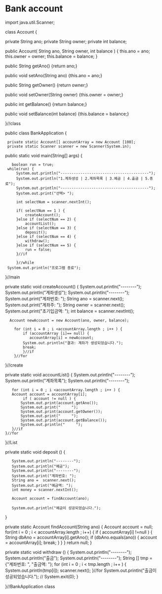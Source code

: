 # Bank account
import java.util.Scanner;

class Account {
   
   private String ano;
   private String owner;
   private int balance;
   
   public Account( String ano, String owner, int balance ) {
      this.ano = ano;
      this.owner = owner;
      this.balance = balance;
   }

   public String getAno()  {return ano;}

   public void setAno(String ano) {this.ano = ano;}

   public String getOwner() {return owner;}

   public void setOwner(String owner) {this.owner = owner;}

   public int getBalance() {return balance;}

   public void setBalance(int balance) {this.balance = balance;}
   
}//class


public class BankApplication {

	 private static Account[] accountArray = new Account [100];
     private static Scanner scanner = new Scanner(System.in);
     
   public static void main(String[] args) {
     
	   
	   boolean run = true;
     while(run) {
    	 System.out.println("----------------------------------------");
    	 System.out.println("1.계좌생성 | 2.계좌목록 | 3.예금 | 4.출금 | 5.종료");
    	 System.out.println("----------------------------------------");
    	 System.out.print("선택> ");
     
    	 int selectNum = scanner.nextInt();
    	 
    	 if( selectNum == 1 ) {
    		 createAccount();
    	 }else if (selectNum == 2) {
    		 accountList();
    	 }else if (selectNum == 3) {
    		 deposit();
    	 }else if (selectNum == 4) {
    		 withdraw();
    	 }else if (selectNum == 5) {
    		 run = false;
    	 }//if
    	 
    	 }//while
     System.out.println("프로그램 종료");
   }//main
     
   private static void createAccount() {
	   System.out.println("--------");
	   System.out.println("계좌생성");
	   System.out.println("--------");
	   System.out.print("계좌번호: ");
	   String ano =  scanner.next();
	   System.out.print("계좌주: ");
	   String owner = scanner.next();
	   System.out.print("초기입금액: ");
	   int balance = scanner.nextInt();
 	  
 	  Account newAccount = new Account(ano, owner, balance);
 	  
 	  	for (int i = 0 ; i <accountArray.length ; i++ ) {
 	  		if (accountArray [i]== null) { 
 	  		   accountArray[i] = newAccount;
 	  		System.out.println("결과: 계좌가 생성되었습니다.");
 	  		break;
 	  		}//if
 	  	}//for
   }//create
   
   private static void accountList() {
	   System.out.println("--------");
	   System.out.println("계좌목록");
	   System.out.println("--------");
		
	   for (int i = 0 ; i <accountArray.length ; i++ ) {
	   Account account = accountArray[i];
			if ( account != null ) {
		   System.out.print(account.getAno());
		   System.out.print("     ");
		   System.out.print(account.getOwner());
		   System.out.print("     ");
		   System.out.print(account.getBalance());
		   System.out.println("     ");
	   }//if
	}//for
   }//List
   
   private static void deposit () {
	   
	   System.out.println("--------");
	   System.out.println("예금");
	   System.out.println("--------");
	   System.out.print("계좌번호: ");
	   String ano =  scanner.next();
	   System.out.print("예금액: ");
	   int money = scanner.nextInt();
	   
	   Account account = findAccount(ano);
	   
	   System.out.println("예금이 성공되었습니다.");
   }
   
   private static Account findAccount(String ano) {
	Account account = null;
	for(int i = 0 ; i < accountArray.length ; i++) {
		if ( accountArray[i] !=null ) { 
			String dbAno = accountArray[i].getAno();
			if (dbAno.equals(ano)) {
				account = accountArray[i];
				break;
			}
		}
	}
	return null;
}

private static void withdraw () {
	   System.out.println("--------");
	   System.out.println("출금");
	   System.out.println("--------");
	   String [] tmp = {"계좌번호: ", "출금액: "};
	   for (int i = 0 ; i < tmp.length ; i++ ) {
		   System.out.println(tmp[i]);
		   scanner.next();
	   }//for
	   System.out.println("출금이 성공되었습니다.");
	 // System.exit(0);
   }
   
   
}//BankApplication class
